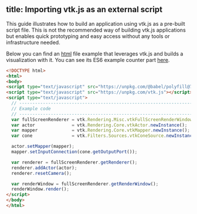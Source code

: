 title: Importing vtk.js as an external script
---

This guide illustrates how to build an application using vtk.js as a pre-built script file. This is not the recommended way of building vtk.js applications but enables quick prototyping and easy access without any tools or infrastructure needed.

Below you can find an [html](https://raw.githubusercontent.com/Kitware/vtk-js/master/Documentation/content/docs/vtk-js-demo.html) file example that leverages vtk.js and builds a visualization with it. You can see its ES6 example counter part [here](https://kitware.github.io/vtk-js/examples/ConeSource.html).

```html vtk-js-demo.html
<!DOCTYPE html>
<html>
<body>
<script type="text/javascript" src="https://unpkg.com/@babel/polyfill@7.0.0/dist/polyfill.js"></script>
<script type="text/javascript" src="https://unpkg.com/vtk.js"></script>
<script type="text/javascript">
  // --------------------------------------------------------------------------
  // Example code
  // --------------------------------------------------------------------------
  var fullScreenRenderer = vtk.Rendering.Misc.vtkFullScreenRenderWindow.newInstance();
  var actor              = vtk.Rendering.Core.vtkActor.newInstance();
  var mapper             = vtk.Rendering.Core.vtkMapper.newInstance();
  var cone               = vtk.Filters.Sources.vtkConeSource.newInstance();

  actor.setMapper(mapper);
  mapper.setInputConnection(cone.getOutputPort());

  var renderer = fullScreenRenderer.getRenderer();
  renderer.addActor(actor);
  renderer.resetCamera();

  var renderWindow = fullScreenRenderer.getRenderWindow();
  renderWindow.render();
</script>
</body>
</html>
```
